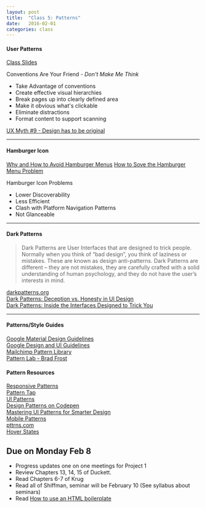 ```yaml
---
layout: post
title:  "Class 5: Patterns"
date:   2016-02-01
categories: class
---
```


#### User Patterns
[Class Slides](https://www.dropbox.com/s/wfyndcckmo0qaur/patterns.pdf?dl=0)

Conventions Are Your Friend - <em>Don't Make Me Think</em>   

* Take Advantage of conventions
* Create effective visual hierarchies
* Break pages up into clearly defined area
* Make it obvious what's clickable
* Eliminate distractions
* Format content to support scanning

[UX Myth #9 - Design has to be original](http://uxmyths.com/post/712377283/myth-9-design-has-to-be-original)


---

#### Hamburger Icon  

[Why and How to Avoid Hamburger Menus](https://lmjabreu.com/post/why-and-how-to-avoid-hamburger-menus/)
[How to Sove the Hamburger Menu Problem](http://www.webdesignerdepot.com/2014/06/how-to-solve-the-hamburger-icon-problem/)  

Hamburger Icon Problems

* Lower Discoverability  
*  Less Efficient
*  Clash with Platform Navigation Patterns
*  Not Glanceable


---

#### Dark Patterns
>Dark Patterns are User Interfaces that are designed to trick people. Normally when you think of “bad design”, you think of laziness or mistakes. These are known as design anti-patterns. Dark Patterns are different – they are not mistakes, they are carefully crafted with a solid understanding of human psychology, and they do not have the user’s interests in mind.  

[darkpatterns.org](http://darkpatterns.org/)  
[Dark Patterns: Deception vs. Honesty in UI Design](http://alistapart.com/article/dark-patterns-deception-vs.-honesty-in-ui-design)  
[Dark Patterns: Inside the Interfaces Designed to Trick You](http://www.theverge.com/2013/8/29/4640308/dark-patterns-inside-the-interfaces-designed-to-trick-you)

---

#### Patterns/Style Guides
[Google Material Design Guidelines](https://www.google.com/design/spec/material-design/introduction.html)  
[Google Design and UI Guidelines](https://developers.google.com/web/fundamentals/design-and-ui/?hl=en)  
[Mailchimp Pattern Library](http://ux.mailchimp.com/patterns)  
[Pattern Lab - Brad Frost](http://patternlab.io/)  


#### Pattern Resources
[Responsive Patterns](https://bradfrost.github.io/this-is-responsive/patterns.html)  
[Pattern Tap](http://zurb.com/patterntap)  
[UI Patterns](http://ui-patterns.com)  
[Design Patterns on Codepen](http://codepen.io/patterns/)  
[Mastering UI Patterns for Smarter Design](http://www.awwwards.com/mastering-ui-patterns-for-smarter-design.html)   
[Mobile Patterns](http://www.mobile-patterns.com/)  
[pttrns.com](http://pttrns.com/)  
[Hover States](http://hoverstat.es/)  


Due on Monday Feb 8
------
* Progress updates one on one meetings for Project 1
* Review Chapters 13, 14, 15 of Duckett.
* Read Chapters 6-7 of Krug
* <span class="highlight">Read all of Shiffman, seminar will be February 10 (See syllabus about seminars)</span>
* Read [How to use an HTML boilerplate](http://www.creativebloq.com/web-design/how-use-html-boilerplate-11513798)
